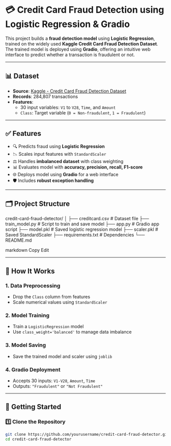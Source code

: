 # 💳 Credit Card Fraud Detection using Logistic Regression & Gradio

This project builds a **fraud detection model** using **Logistic Regression**, trained on the widely used **Kaggle Credit Card Fraud Detection Dataset**. The trained model is deployed using **Gradio**, offering an intuitive web interface to predict whether a transaction is fraudulent or not.

---

## 📊 Dataset

- **Source**: [Kaggle - Credit Card Fraud Detection Dataset](https://www.kaggle.com/datasets/mlg-ulb/creditcardfraud)
- **Records**: 284,807 transactions
- **Features**:
  - 30 input variables: `V1` to `V28`, `Time`, and `Amount`
  - `Class`: Target variable (`0 = Non-fraudulent`, `1 = Fraudulent`)

---

## ✅ Features

- 🔍 Predicts fraud using **Logistic Regression**
- 📉 Scales input features with `StandardScaler`
- ⚖️ Handles **imbalanced dataset** with class weighting
- 📊 Evaluates model with **accuracy, precision, recall, F1-score**
- 🌐 Deploys model using **Gradio** for a web interface
- 🛡️ Includes **robust exception handling**

---

## 🗂️ Project Structure

credit-card-fraud-detector/
│
├── creditcard.csv # Dataset file
├── train_model.py # Script to train and save model
├── app.py # Gradio app script
├── model.pkl # Saved logistic regression model
├── scaler.pkl # Saved StandardScaler
├── requirements.txt # Dependencies
└── README.md

markdown
Copy
Edit

---

## 🧠 How It Works

### 1. **Data Preprocessing**
- Drop the `Class` column from features
- Scale numerical values using `StandardScaler`

### 2. **Model Training**
- Train a `LogisticRegression` model
- Use `class_weight='balanced'` to manage data imbalance

### 3. **Model Saving**
- Save the trained model and scaler using `joblib`

### 4. **Gradio Deployment**
- Accepts 30 inputs: `V1-V28`, `Amount`, `Time`
- Outputs: `"Fraudulent"` or `"Not Fraudulent"`

---

## 🚀 Getting Started

### 1️⃣ Clone the Repository

```bash
git clone https://github.com/yourusername/credit-card-fraud-detector.git
cd credit-card-fraud-detector
